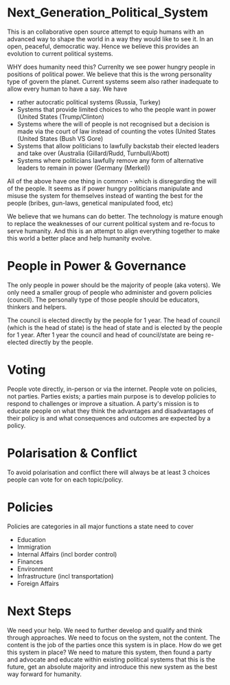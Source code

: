 # Next_Generation_Political_System
This is an collaborative open source attempt to equip humans with an advanced way to shape the world in a way they would like to see it. In an open, peaceful, democratic way. Hence we believe this provides an evolution to current political systems.

WHY does humanity need this?
Currenlty we see power hungry people in positions of political power. We believe that this is the wrong personality type of govern the planet. Current systems seem also rather inadequate to allow every human to have a say. 
We have
- rather autocratic political systems (Russia, Turkey)
- Systems that provide limited choices to who the people want in power (United States (Trump/Clinton)
- Systems where the will of people is not recognised but a decision is made via the court of law instead of counting the votes (United States (United States (Bush VS Gore)
- Systems that allow politicians to lawfully backstab their elected leaders and take over (Australia (Gillard/Rudd, Turnbull/Abott)
- Systems where politicians lawfully remove any form of alternative leaders to remain in power (Germany (Merkel))

All of the above have one thing in common - which is disregarding the will of the people.
It seems as if power hungry politicians manipulate and misuse the system for themselves instead of wanting the best for the people (bribes, gun-laws, genetical manipulated food, etc)

We believe that we humans can do better.
The technology is mature enough to replace the weaknesses of our current political system and re-focus to serve humanity.
And this is an attempt to align everything together to make this world a better place and help humanity evolve.

# People in Power & Governance
The only people in power should be the majority of people (aka voters). 
We only need a smaller group of people who administer and govern policies (council).
The personally type of those people should be educators, thinkers and helpers.

The council is elected directly by the people for 1 year.
The head of council (which is the head of state) is the head of state and is elected by the people for 1 year.
After 1 year the council and head of council/state are being re-elected directly by the people.

# Voting
People vote directly, in-person or via the internet.
People vote on policies, not parties.
Parties exists; a parties main purpose is to develop policies to respond to challenges or improve a situation.
A party's mission is to educate people on what they think the advantages and disadvantages of their policy is and what consequences and outcomes are expected by a policy.

# Polarisation & Conflict
To avoid polarisation and conflict there will always be at least 3 choices people can vote for on each topic/policy.

# Policies
Policies are categories in all major functions a state need to cover
- Education
- Immigration
- Internal Affairs (incl border control)
- Finances
- Environment
- Infrastructure (incl transportation)
- Foreign Affairs

# Next Steps
We need your help. We need to further develop and qualify and think through approaches. 
We need to focus on the system, not the content. The content is the job of the parties once this system is in place.
How do we get this system in place? We need to mature this system, then found a party and advocate and educate within existing political systems that this is the future, get an absolute majority and introduce this new system as the best way forward for humanity.
